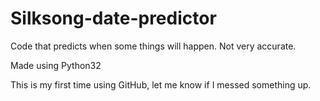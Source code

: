 # Silksong-date-predictor
Code that predicts when some things will happen. Not very accurate.

Made using Python32

This is my first time using GitHub, let me know if I messed something up.

